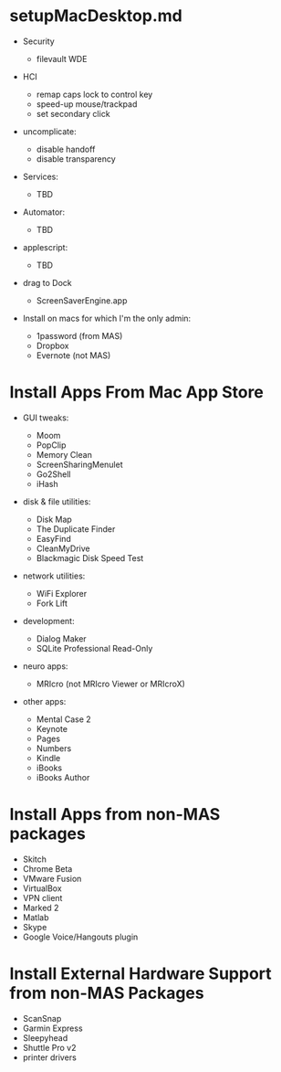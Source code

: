 setupMacDesktop.md
====================

- Security
   - filevault WDE

- HCI
   - remap caps lock to control key
   - speed-up mouse/trackpad
   - set secondary click

- uncomplicate:
   - disable handoff
   - disable transparency

- Services:
   - TBD

- Automator:
   - TBD

- applescript:
   - TBD

- drag to Dock
   - ScreenSaverEngine.app

- Install on macs for which I'm the only admin:
   - 1password (from MAS)
   - Dropbox
   - Evernote (not MAS)


Install Apps From Mac App Store
===========================

- GUI tweaks:
   - Moom
   - PopClip
   - Memory Clean
   - ScreenSharingMenulet
   - Go2Shell
   - iHash

- disk & file utilities:
   - Disk Map
   - The Duplicate Finder
   - EasyFind
   - CleanMyDrive
   - Blackmagic Disk Speed Test

- network utilities:
   - WiFi Explorer
   - Fork Lift

- development:
   - Dialog Maker
   - SQLite Professional Read-Only

- neuro apps:
   - MRIcro (not MRIcro Viewer or MRIcroX)

- other apps:
   - Mental Case 2
   - Keynote
   - Pages
   - Numbers
   - Kindle
   - iBooks
   - iBooks Author


Install Apps from non-MAS packages
=======================
- Skitch
- Chrome Beta
- VMware Fusion
- VirtualBox
- VPN client
- Marked 2
- Matlab
- Skype
- Google Voice/Hangouts plugin


Install External Hardware Support from non-MAS Packages
========================================================
- ScanSnap
- Garmin Express
- Sleepyhead
- Shuttle Pro v2
- printer drivers

